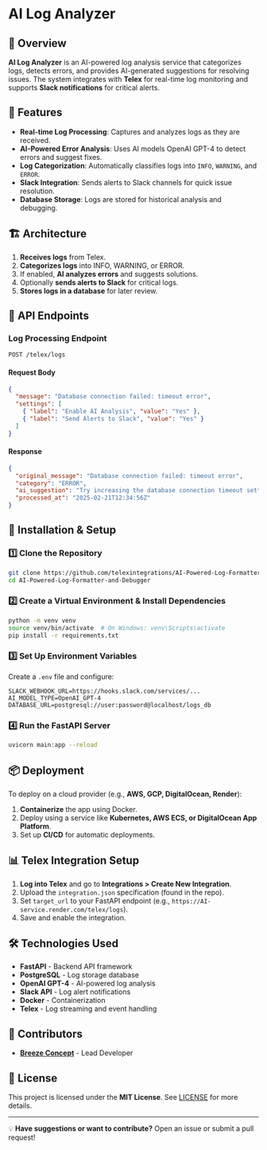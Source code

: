 # AI Log Analyzer

## 📌 Overview
**AI Log Analyzer** is an AI-powered log analysis service that categorizes logs, detects errors, and provides AI-generated suggestions for resolving issues. The system integrates with **Telex** for real-time log monitoring and supports **Slack notifications** for critical alerts.

## 🚀 Features
- **Real-time Log Processing**: Captures and analyzes logs as they are received.
- **AI-Powered Error Analysis**: Uses AI models OpenAI GPT-4 to detect errors and suggest fixes.
- **Log Categorization**: Automatically classifies logs into `INFO`, `WARNING`, and `ERROR`.
- **Slack Integration**: Sends alerts to Slack channels for quick issue resolution.
- **Database Storage**: Logs are stored for historical analysis and debugging.

## 🏗️ Architecture
1. **Receives logs** from Telex.
2. **Categorizes logs** into INFO, WARNING, or ERROR.
3. If enabled, **AI analyzes errors** and suggests solutions.
4. Optionally **sends alerts to Slack** for critical logs.
5. **Stores logs in a database** for later review.

## 📡 API Endpoints
### **Log Processing Endpoint**
```http
POST /telex/logs
```
#### **Request Body**
```json
{
  "message": "Database connection failed: timeout error",
  "settings": [
    { "label": "Enable AI Analysis", "value": "Yes" },
    { "label": "Send Alerts to Slack", "value": "Yes" }
  ]
}
```
#### **Response**
```json
{
  "original_message": "Database connection failed: timeout error",
  "category": "ERROR",
  "ai_suggestion": "Try increasing the database connection timeout setting and check network latency.",
  "processed_at": "2025-02-21T12:34:56Z"
}
```

## 🔧 Installation & Setup
### **1️⃣ Clone the Repository**
```bash
git clone https://github.com/telexintegrations/AI-Powered-Log-Formatter-and-Debugger.git
cd AI-Powered-Log-Formatter-and-Debugger
```
### **2️⃣ Create a Virtual Environment & Install Dependencies**
```bash
python -m venv venv
source venv/bin/activate  # On Windows: venv\Scripts\activate
pip install -r requirements.txt
```
### **3️⃣ Set Up Environment Variables**
Create a `.env` file and configure:
```env
SLACK_WEBHOOK_URL=https://hooks.slack.com/services/...
AI_MODEL_TYPE=OpenAI_GPT-4 
DATABASE_URL=postgresql://user:password@localhost/logs_db
```
### **4️⃣ Run the FastAPI Server**
```bash
uvicorn main:app --reload
```

## 📦 Deployment
To deploy on a cloud provider (e.g., **AWS, GCP, DigitalOcean, Render**):
1. **Containerize** the app using Docker.
2. Deploy using a service like **Kubernetes, AWS ECS, or DigitalOcean App Platform**.
3. Set up **CI/CD** for automatic deployments.

## 📊 Telex Integration Setup
1. **Log into Telex** and go to **Integrations > Create New Integration**.
2. Upload the `integration.json` specification (found in the repo).
3. Set `target_url` to your FastAPI endpoint (e.g., `https://AI-service.render.com/telex/logs`).
4. Save and enable the integration.

## 🛠️ Technologies Used
- **FastAPI** - Backend API framework
- **PostgreSQL** - Log storage database
- **OpenAI GPT-4** - AI-powered log analysis
- **Slack API** - Log alert notifications
- **Docker** - Containerization
- **Telex** - Log streaming and event handling

## 👥 Contributors
- **[Breeze Concept](https://github.com/breezeconcept)** - Lead Developer

## 📄 License
This project is licensed under the **MIT License**. See [LICENSE](LICENSE) for more details.

---
💡 **Have suggestions or want to contribute?** Open an issue or submit a pull request!

